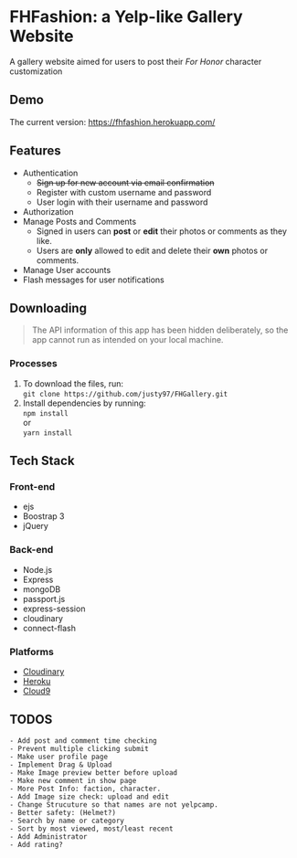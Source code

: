# FHFashion: a Yelp-like Gallery Website
A gallery website aimed for users to post their *For Honor* character customization<br/>

## Demo
The current version: <https://fhfashion.herokuapp.com/>

## Features
* Authentication
    * ~~Sign up for new account via email confirmation~~
    * Register with custom username and password
    * User login with their username and password
* Authorization
* Manage Posts and Comments
    * Signed in users can **post** or **edit** their photos or comments as they like.
    * Users are **only** allowed to edit and delete their **own** photos or comments.
* Manage User accounts
* Flash messages for user notifications

## Downloading
> The API information of this app has been hidden deliberately, so the app cannot run as intended on your local machine.

### Processes
1. To download the files, run: <br/> ```git clone https://github.com/justy97/FHGallery.git ```
2. Install dependencies by running:<br/> ``` npm install ```<br/>or<br/> ```yarn install```


## Tech Stack
### Front-end
* ejs
* Boostrap 3
* jQuery

### Back-end
* Node.js
* Express
* mongoDB
* passport.js
* express-session
* cloudinary
* connect-flash

### Platforms
* [Cloudinary](https://cloudinary.com/)
* [Heroku](https://www.heroku.com/)
* [Cloud9](https://aws.amazon.com/cloud9/?origin=c9io)

## TODOS
    - Add post and comment time checking
    - Prevent multiple clicking submit
    - Make user profile page
    - Implement Drag & Upload
    - Make Image preview better before upload
    - Make new comment in show page
    - More Post Info: faction, character.
    - Add Image size check: upload and edit
    - Change Strucuture so that names are not yelpcamp.
    - Better safety: (Helmet?)
    - Search by name or category
    - Sort by most viewed, most/least recent
    - Add Administrator
    - Add rating? 